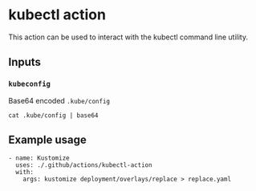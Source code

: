 # kubectl action

This action can be used to interact with the kubectl command line utility.

## Inputs

### `kubeconfig`

Base64 encoded `.kube/config`
```shell script
cat .kube/config | base64
```

## Example usage
```
- name: Kustomize
  uses: ./.github/actions/kubectl-action
  with:
    args: kustomize deployment/overlays/replace > replace.yaml
```
